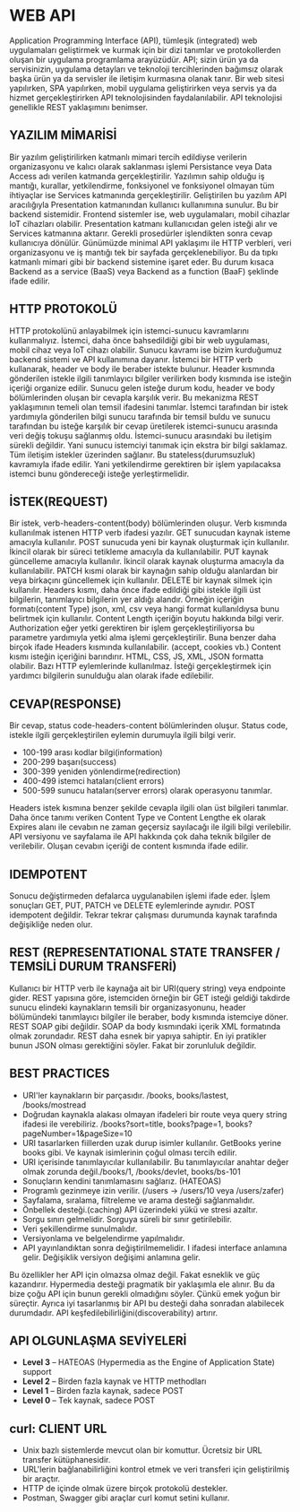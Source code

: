 # WEB API
Application Programming Interface (API), tümleşik (integrated) web uygulamaları geliştirmek ve kurmak için bir dizi tanımlar ve protokollerden oluşan bir uygulama programlama arayüzüdür.
API; sizin ürün ya da servisinizin, uygulama detayları ve teknoloji tercihlerinden bağımsız olarak başka ürün ya da servisler ile iletişim kurmasına olanak tanır.
Bir web sitesi yapılırken, SPA yapılırken, mobil uygulama geliştirirken veya servis ya da hizmet gerçekleştirirken API teknolojisinden faydalanılabilir.
API teknolojisi genellikle REST yaklaşımını benimser.

## YAZILIM MİMARİSİ
Bir yazılım geliştirilirken katmanlı mimari tercih edildiyse verilerin organizasyonu ve kalıcı olarak saklanması işlemi Persistance veya Data Access adı verilen katmanda gerçekleştirilir. 
Yazılımın sahip olduğu iş mantığı, kurallar, yetkilendirme, fonksiyonel ve fonksiyonel olmayan tüm ihtiyaçlar ise Services katmanında gerçekleştirilir. Geliştirilen bu yazılım API aracılığıyla 
Presentation katmanından kullanıcı kullanımına sunulur. Bu bir backend sistemidir. Frontend sistemler ise, web uygulamaları, mobil cihazlar IoT cihazları olabilir. Presentation katmanı kullanıcıdan 
gelen isteği alır ve Services katmanına aktarır. Gerekli prosedürler işlendikten sonra cevap kullanıcıya dönülür.
Günümüzde minimal API yaklaşımı ile HTTP verbleri, veri organizasyonu ve iş mantığı tek bir sayfada gerçeklenebiliyor. Bu da tıpkı katmanlı mimari gibi bir backend sistemine işaret eder. 
Bu durum kısaca Backend as a service (BaaS) veya Backend as a function (BaaF) şeklinde ifade edilir.

## HTTP PROTOKOLÜ
HTTP protokolünü anlayabilmek için istemci-sunucu kavramlarını kullanmalıyız. İstemci, daha önce bahsedildiği gibi bir web uygulaması, mobil cihaz veya IoT cihazı olabilir. Sunucu kavramı ise 
bizim kurduğumuz backend sistemi ve API kullanımına dayanır. İstemci bir HTTP verb kullanarak, header ve body ile beraber istekte bulunur. Header kısmında gönderilen istekle ilgili tanımlayıcı bilgiler
verilirken body kısmında ise isteğin içeriği organize edilir. Sunucu gelen isteğe durum kodu, header ve body bölümlerinden oluşan bir cevapla karşılık verir. Bu mekanizma REST yaklaşımının temeli olan 
temsil ifadesini tanımlar. İstemci tarafından bir istek yardımıyla gönderilen bilgi sunucu tarafında bir temsil buldu ve sunucu tarafından bu isteğe karşılık bir cevap üretilerek istemci-sunucu arasında
veri değiş tokuşu sağlanmış oldu.
İstemci-sunucu arasındaki bu iletişim sürekli değildir. Yani sunucu istemciyi tanımak için ekstra bir bilgi saklamaz. Tüm iletişim istekler üzerinden sağlanır. Bu stateless(durumsuzluk) kavramıyla ifade edilir.
Yani yetkilendirme gerektiren bir işlem yapılacaksa istemci bunu göndereceği isteğe yerleştirmelidir.

## İSTEK(REQUEST)
Bir istek, verb-headers-content(body) bölümlerinden oluşur. Verb kısmında kullanılmak istenen HTTP verb ifadesi yazılır. GET sunucudan kaynak isteme amacıyla kullanılır. POST sunucuda yeni bir kaynak oluşturmak
için kullanılır. İkincil olarak bir süreci tetikleme amacıyla da kullanılabilir. PUT kaynak güncelleme amacıyla kullanılır. İkincil olarak kaynak oluşturma amacıyla da kullanılabilir. PATCH kısmi olarak bir 
kaynağın sahip olduğu alanlardan bir veya birkaçını güncellemek için kullanılır. DELETE bir kaynak silmek için kullanılır. Headers kısmı, daha önce ifade edildiği gibi istekle ilgili üst bilgilerin, tanımlayıcı bilgilerin
yer aldığı alandır. Örneğin içeriğin formatı(content Type) json, xml, csv veya hangi format kullanıldıysa bunu belirtmek için kullanılır. Content Length içeriğin boyutu hakkında bilgi verir. Authorization eğer 
yetki gerektiren bir işlem gerçekleştiriliyorsa bu parametre yardımıyla yetki alma işlemi gerçekleştirilir. Buna benzer daha birçok ifade Headers kısmında kullanılabilir. (accept, cookies vb.) Content kısmı isteğin içeriğini
barındırır. HTML, CSS, JS, XML, JSON formatta olabilir. Bazı HTTP eylemlerinde kullanılmaz. İsteği gerçekleştirmek için yardımcı bilgilerin sunulduğu alan olarak ifade edilebilir.

## CEVAP(RESPONSE)
Bir cevap, status code-headers-content bölümlerinden oluşur. Status code, istekle ilgili gerçekleştirilen eylemin durumuyla ilgili bilgi verir. 
- 100-199 arası kodlar bilgi(information)
- 200-299 başarı(success)
- 300-399 yeniden yönlendirme(redirection)
- 400-499 istemci hataları(client errors)
- 500-599 sunucu hataları(server errors) olarak operasyonu tanımlar.

Headers istek kısmına benzer şekilde cevapla ilgili olan üst bilgileri tanımlar. Daha önce tanımı veriken Content Type ve Content Lengthe ek olarak Expires alanı ile cevabın ne zaman geçersiz sayılacağı ile ilgili bilgi verilebilir.
API versiyonu ve sayfalama ile API hakkında çok daha teknik bilgiler de verilebilir. Oluşan cevabın içeriği de content kısmında ifade edilir.

## IDEMPOTENT
Sonucu değiştirmeden defalarca uygulanabilen işlemi ifade eder. İşlem sonuçları GET, PUT, PATCH ve DELETE eylemlerinde aynıdır. POST idempotent değildir. Tekrar tekrar çalışması durumunda kaynak tarafında değişikliğe neden olur.

## REST (REPRESENTATIONAL STATE TRANSFER / TEMSİLİ DURUM TRANSFERİ)
Kullanıcı bir HTTP verb ile kaynağa ait bir URI(query string) veya endpointe gider.
REST yapısına göre, istemciden örneğin bir GET isteği geldiği takdirde sunucu elindeki kaynakların temsili bir organizasyonunu, header bölümündeki tanımlayıcı bilgiler ile beraber, body kısmında istemciye döner. REST SOAP gibi değildir. 
SOAP da body kısmındaki içerik XML formatında olmak zorundadır. REST daha esnek bir yapıya sahiptir. En iyi pratikler bunun JSON olması gerektiğini söyler. Fakat bir zorunluluk değildir.

## BEST PRACTICES
- URI'ler kaynakların bir parçasıdır. /books, books/lastest, /books/mostread 
- Doğrudan kaynakla alakası olmayan ifadeleri bir route veya query string ifadesi ile verebiliriz. /books?sort=title, books?page=1, books?pageNumber=1&pageSize=10
- URI tasarlarken fiillerden uzak durup isimler kullanılır. GetBooks yerine books gibi. Ve kaynak isimlerinin çoğul olması tercih edilir.
- URI içerisinde tanımlayıcılar kullanılabilir. Bu tanımlayıcılar anahtar değer olmak zorunda değil./books/1, /books/devlet, books/bs-101
- Sonuçların kendini tanımlamasını sağlarız. (HATEOAS)
- Programlı gezinmeye izin verilir. (/users -> /users/10 veya /users/zafer)
- Sayfalama, sıralama, filtreleme ve arama desteği sağlanmalıdır.
- Önbellek desteği.(caching) API üzerindeki yükü ve stresi azaltır.
- Sorgu sınırı gelmelidir. Sorguya süreli bir sınır getirilebilir.
- Veri şekillendirme sunulmalıdır.
- Versiyonlama ve belgelendirme yapılmalıdır.
- API yayınlandıktan sonra değiştirilmemelidir. I ifadesi interface anlamına gelir. Değişiklik versiyon değişimi anlamına gelir.

Bu özellikler her API için olmazsa olmaz değil. Fakat esneklik ve güç kazandırır.
Hypermedia desteği pragmatik bir yaklaşımla ele alınır. Bu da bize çoğu API için bunun gerekli olmadığını söyler. Çünkü emek yoğun bir süreçtir. Ayrıca iyi tasarlanmış bir API bu desteği daha sonradan alabilecek durumdadır. 
API keşfedilebilirliğini(discoverability) artırır.

## API OLGUNLAŞMA SEVİYELERİ
- **Level 3** – HATEOAS (Hypermedia as the Engine of Application State) support  
- **Level 2** – Birden fazla kaynak ve HTTP methodları  
- **Level 1** – Birden fazla kaynak, sadece POST  
- **Level 0** – Tek kaynak, sadece POST

## curl: CLIENT URL
- Unix bazlı sistemlerde mevcut olan bir komuttur. Ücretsiz bir URL transfer kütüphanesidir.  
- URL'lerin bağlanabilirliğini kontrol etmek ve veri transferi için geliştirilmiş bir araçtır.
- HTTP de içinde olmak üzere birçok protokolü destekler.
- Postman, Swagger gibi araçlar curl komut setini kullanır.
